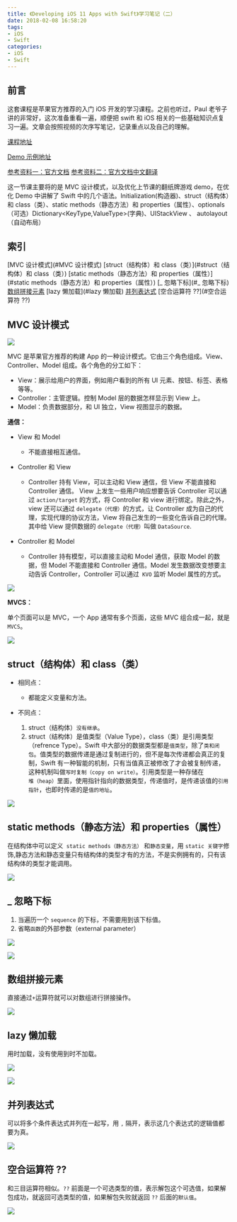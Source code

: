 ```yaml
---
title: 《Developing iOS 11 Apps with Swift》学习笔记（二）
date: 2018-02-08 16:58:20
tags:
- iOS 
- Swift
categories:
- iOS 
- Swift
---
```


## 前言

这套课程是苹果官方推荐的入门 iOS 开发的学习课程。之前也听过，Paul 老爷子讲的非常好，这次准备重看一遍，顺便把 swift 和 iOS 相关的一些基础知识点复习一遍。文章会按照视频的次序写笔记，记录重点以及自己的理解。

[课程地址](https://itunes.apple.com/cn/podcast/developing-ios-11-apps-with-swift/id1315130780?mt=2)

[Demo 示例地址](https://github.com/ljchen1129/-Developing-iOS-11-Apps-with-Swift-Demos/tree/master)

[参考资料一：官方文档](https://developer.apple.com/library/content/documentation/Swift/Conceptual/Swift_Programming_Language/index.html)
[参考资料二：官方文档中文翻译](https://www.cnswift.org/)

这一节课主要将的是 MVC 设计模式，以及优化上节课的翻纸牌游戏 demo，在优化 Demo 中讲解了 Swift 中的几个语法。Initialization(构造器)、struct（结构体）和 class（类）、static methods（静态方法）和 properties（属性）、optionals（可选）Dictionary<KeyType,ValueType>(字典)、UIStackView 、 autolayout（自动布局）

## 索引

[MVC 设计模式](#MVC 设计模式)
[struct（结构体）和 class（类）](#struct（结构体）和 class（类）)
[static methods（静态方法）和 properties（属性）](#static methods（静态方法）和 properties（属性）)
[_ 忽略下标](#_ 忽略下标)
[数组拼接元素](#数组拼接元素)
[lazy 懒加载](#lazy 懒加载)
[并列表达式](#并列表达式)
[空合运算符 ??](#空合运算符 ??)

## MVC 设计模式

![](http://liangjinggege.com/Snip20180208_14.png?imageView2/2/w/600)

MVC 是苹果官方推荐的构建 App 的一种设计模式。它由三个角色组成。View、Controller、Model 组成。各个角色的分工如下：
<!-- more -->
- View：展示给用户的界面，例如用户看到的所有 UI 元素、按钮、标签、表格等等。
- Controller：主管逻辑。控制 Model 层的数据怎样显示到 View 上。
- Model：负责数据部分，和 UI 独立，View 视图显示的数据。

**通信：**

- View 和 Model
	- 不能直接相互通信。
- Controller 和 View
	- Controller 持有 View，可以主动和 View 通信，但 View 不能直接和 Controller 通信。 View 上发生一些用户响应想要告诉 Controller 可以通过 `action/target` 的方式，将 Controller 和 view 进行绑定。除此之外，view 还可以通过 `delegate（代理）`的方式，让 Controller 成为自己的代理，实现代理的协议方法，View 将自己发生的一些变化告诉自己的代理。其中给 View 提供数据的 `delegate（代理）`叫做 `DataSource`.
		
- Controller 和 Model
	- Controller 持有模型，可以直接主动和 Model 通信，获取 Model 的数据，但 Model 不能直接和 Controller 通信。Model 发生数据改变想要主动告诉 Controller，Controller 可以通过` KVO` 监听 Model 属性的方式。
	
![](http://liangjinggege.com/Snip20180208_15.png?imageView2/2/w/600)

**MVCS：**

单个页面可以是 MVC，一个 App 通常有多个页面，这些 MVC 组合成一起，就是 `MVCS`。

![](http://liangjinggege.com/Snip20180208_16.png?imageView2/2/w/600)

## struct（结构体）和 class（类）

- 相同点：
	- 都能定义变量和方法。
	
- 不同点：
	1. struct（结构体）`没有继承`。
	2. struct（结构体）是值类型（Value Type），class（类）是引用类型（refrence Type）。Swift 中大部分的数据类型都是`值类型`，除了`类和闭包`。值类型的数据传递是通过复制进行的，但不是每次传递都会真正的复制，Swift 有一种智能的机制，只有当值真正被修改了才会被复制传递，这种机制叫做`写时复制（copy on write）`。引用类型是一种存储在`堆（heap）`里面，使用指针指向的数据类型，传递值时，是传递该值的`引用指针`，也即时传递的是`值的地址`。

![](http://liangjinggege.com/Snip20180209_18.png?imageView2/2/w/700)


## static methods（静态方法）和 properties（属性）
在结构体中可以定义` static methods（静态方法）` 和`静态变量`，用 `static 关键字`修饰,静态方法和静态变量只有结构体的类型才有的方法，不是实例拥有的，只有该结构体的类型才能调用。

![](http://liangjinggege.com/Snip20180209_22.png?imageView2/2/w/700)

## _ 忽略下标
1. 当遍历一个 `sequence` 的下标，不需要用到该下标值。
2. 省略`函数`的外部参数（external parameter）

![](http://liangjinggege.com/Snip20180209_23.png?imageView2/2/w/700)

![](http://liangjinggege.com/Snip20180209_28.png?imageView2/2/w/500)

## 数组拼接元素

直接通过` + `运算符就可以对数组进行拼接操作。

![](http://liangjinggege.com/Snip20180209_23.png?imageView2/2/w/700)

## lazy 懒加载

用时加载，没有使用到时不加载。

![](http://liangjinggege.com/Snip20180209_25.png?imageView2/2/w/700)

![](http://liangjinggege.com/Snip20180209_24.png?imageView2/2/w/700)

## 并列表达式
可以将多个条件表达式并列在一起写，用 `,` 隔开，表示这几个表达式的逻辑值都要为真。

![](http://liangjinggege.com/Snip20180209_26.png?imageView2/2/w/500)


## 空合运算符 ??
和三目运算符相似。`??` 前面是一个可选类型的值，表示解包这个可选值，如果解包成功，就返回可选类型的值，如果解包失败就返回 `??` 后面的`默认值`。

![](http://liangjinggege.com/Snip20180209_27.png?imageView2/2/w/400) 